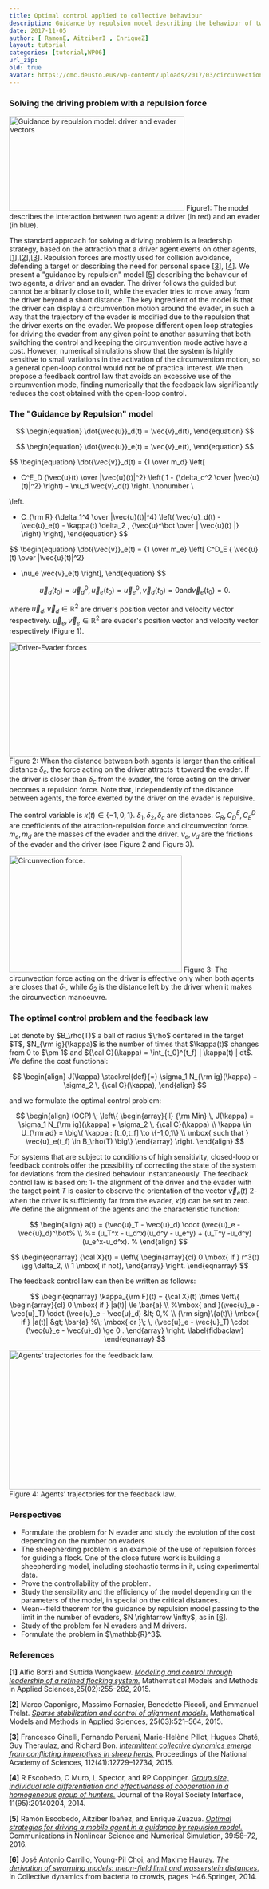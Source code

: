 ```yaml
---
title: Optimal control applied to collective behaviour  
description: Guidance by repulsion model describing the behaviour of two agents, a driver and an evader
date: 2017-11-05
author: [ RamonE, AitziberI , EnriqueZ]
layout: tutorial
categories: [tutorial,WP06]
url_zip:
old: true
avatar: https://cmc.deusto.eus/wp-content/uploads/2017/03/circunvection.png
---
```


<h3>Solving the driving problem with a repulsion force</h3>

<img class=" wp-image-1163" src="https://cmc.deusto.eus/wp-content/uploads/2017/03/vector.png" alt="Guidance by repulsion model: driver and evader vectors" width="351" height="190" /> Figure1: The model describes the interaction between two agent: a driver (in red) and an evader (in blue).

The standard approach for solving a driving problem is a leadership strategy, based on the attraction that a driver agent exerts on other agents, [<a href="#borzi2015modeling">1</a>],[<a href="#caponigro2015sparse">2</a>],[<a href="#ginelli2015intermittent">3</a>]. Repulsion forces are mostly used for collision avoidance, defending a target or describing the need for personal space [<a href="#ginelli2015intermittent">3</a>], [<a href="#escobedo2014group">4</a>]. We present a "guidance by repulsion" model [<a href="#escobedo2016optimal">5</a>] describing the behaviour of two agents, a driver and an evader. The driver follows the guided but cannot be arbitrarily close to it, while the evader tries to move away from the driver beyond a short distance. The key ingredient of the model is that the driver can display a circumvention motion around the evader, in such a way that the trajectory of the evader is modified due to the repulsion that the driver exerts on the evader. We propose different open loop strategies for driving the evader from any given point to another assuming that both switching the control and keeping the circumvention mode active have a cost. However, numerical simulations show that the system is highly sensitive to small variations in the activation of the circumvention motion, so a general open-loop control would not be of practical interest. We then propose a feedback control law that avoids an excessive use of the circumvention mode, finding numerically that the feedback law significantly reduces the cost obtained with the open-loop control.
<h3>The "Guidance by Repulsion" model</h3>

$$
\begin{equation}
\dot{\vec{u}}_d(t)  = \vec{v}_d(t),
\end{equation}
$$


$$
\begin{equation}
\dot{\vec{u}}_e(t)  = \vec{v}_e(t),
\end{equation}
$$


$$
\begin{equation}
\dot{\vec{v}}_d(t)  = {1 \over m_d}
\left[
- C^E_D {\vec{u}(t) \over \|\vec{u}(t)\|^2}
\left( 1 - {\delta_c^2 \over \|\vec{u}(t)\|^2} \right) - \nu_d \vec{v}_d(t)
\right.
\nonumber
\\

\left.
- C_{\rm R} {\delta_1^4 \over \|\vec{u}(t)\|^4}
\left( \vec{u}_d(t) - \vec{u}_e(t) - \kappa(t) \delta_2 \,
{\vec{u}^\bot \over \| \vec{u}(t) \|} \right) \right],
\end{equation}
$$


$$
\begin{equation}
\dot{\vec{v}}_e(t)  = {1 \over m_e}
\left[ C^D_E { \vec{u}(t) \over \|\vec{u}(t)\|^2}
- \nu_e \vec{v}_e(t) \right],
\end{equation}
$$


$$
\begin{equation}
\vec{u}_d(t_0)  = \vec{u}_d^0,  \vec{u}_e(t_0) = \vec{u}_e^0,
\vec{v}_d(t_0) = 0  \mbox{and}  \vec{v}_e(t_0) = 0.
\end{equation}
$$

where $\vec{u}_d, \vec{v}_d \in \mathbb{R}^2$ are driver's position vector and velocity vector respectively. $\vec{u}_e, \vec{v}_e \in \mathbb{R}^2$ are evader's position vector and velocity vector respectively (Figure 1).

<img class="size-full wp-image-1188" src="https://cmc.deusto.eus/wp-content/uploads/2017/03/driverEvader.png" alt="Driver-Evader forces" width="583" height="229" /> Figure 2: When the distance between both agents is larger than the critical distance $\delta_c$, the force acting on the driver attracts it toward the evader. If the driver is closer than $\delta_c$ from the evader, the force acting on the driver becomes a repulsion force. Note that, independently of the distance between agents, the force exerted by the driver on the evader is repulsive.

The control variable is $\kappa(t) \in \{-1, 0,1 \}$. $\delta_1, \delta_2, \delta_c$ are distances. $C_R, C_D^E, C_E^D$ are coefficients of the atraction-repulsion force and circumvection force. $m_e, m_d$ are the masses of the evader and the driver. $\nu_e, \nu_d$ are the frictions of the evader and the driver (see Figure 2 and Figure 3).

<img class="size-full wp-image-1189" src="https://cmc.deusto.eus/wp-content/uploads/2017/03/circunvection.png" alt="Circunvection force." width="346" height="235" /> Figure 3: The circunvection force acting on the driver is effective only when both agents are closes that $\delta_1$, while $\delta_2$ is the distance left by the driver when it makes the circunvection manoeuvre.
<h3>The optimal control problem and the feedback law</h3>
Let denote by $B_\rho(T)$ a ball of radius $\rho$ centered in the target $T$, $N_{\rm ig}(\kappa)$ is the number of times that $\kappa(t)$ changes from 0 to $\pm 1$ and ${\cal C}(\kappa) = \int_{t_0}^{t_f} | \kappa(t) | dt$.
We define the cost functional:

$$
\begin{align}
J(\kappa) \stackrel{def}{=} \sigma_1 N_{\rm ig}(\kappa) + \sigma_2 \, {\cal C}(\kappa),
\end{align}
$$

and we formulate the optimal control problem:

$$
\begin{align}
(OCP) \; \left\{
\begin{array}{ll}
{\rm Min} \, J(\kappa) = \sigma_1 N_{\rm ig}(\kappa) + \sigma_2 \, {\cal C}(\kappa) \\
\kappa \in U_{\rm ad} =  \big\{ \kappa : [t_0,t_f] \to \{-1,0,1\} \\  \mbox{ such that }
\vec{u}_e(t_f) \in B_\rho(T) \big\}
\end{array}
\right.
\end{align}
$$

For systems that are subject to conditions of high sensitivity, closed-loop or feedback controls offer the possibility of correcting the state of the system for deviations from the desired behaviour instantaneously.
The feedback control law is based on: 1- the alignment of the driver and the evader with the target point $T$ is easier to observe the orientation of the vector $\vec{v}_e(t)$ 2- when the driver is sufficiently far from the evader, $\kappa(t)$ can be set to zero.
We define the alignment of the agents and the characteristic function:

$$
\begin{align}
a(t) = (\vec{u}_T - \vec{u}_d) \cdot (\vec{u}_e - \vec{u}_d)^\bot% \\
%= (u_T^x - u_d^x)(u_d^y - u_e^y) + (u_T^y -u_d^y)(u_e^x-u_d^x). %
\end{align}
$$


$$
\begin{eqnarray}
{\cal X}(t) = \left\{
\begin{array}{cl}
0  \mbox{ if } r^3(t) \gg \delta_2, \\
1  \mbox{ if not},
\end{array}
\right.
\end{eqnarray}
$$

The feedback control law can then be written as follows:

$$
\begin{eqnarray}
\kappa_{\rm F}(t) = {\cal X}(t) \times \left\{
\begin{array}{cl}
0  \mbox{ if } |a(t)| \le \bar{a} \\
%\mbox{ and }(\vec{u}_e - \vec{u}_T) \cdot (\vec{u}_e - \vec{u}_d) &lt; 0,% \\ {\rm sign}\{a(t)\}  \mbox{ if } |a(t)| &gt; \bar{a}
%\; \mbox{ or }\; \, (\vec{u}_e - \vec{u}_T) \cdot (\vec{u}_e - \vec{u}_d) \ge 0 .
\end{array}
\right.
\label{fidbaclaw}
\end{eqnarray}
$$

<img class="size-full wp-image-1193" src="https://cmc.deusto.eus/wp-content/uploads/2017/03/feed2.png" alt="Agents’ trajectories for the feedback law." width="600" height="280" /> Figure 4: Agents’ trajectories for the feedback law.
<h3>Perspectives</h3>
<ul>
	<li>Formulate the problem for N evader and study the evolution of the cost depending on the number on evaders</li>
	<li>The sheepherding problem is an example of the use of repulsion forces for guiding a flock. One of the close future work is building a sheepherding model, including stochastic terms in it, using experimental data.</li>
	<li>Prove the controllability of the problem.</li>
	<li>Study the sensibility and the efficiency of the model depending on the parameters of the model, in special on the critical distances.</li>
	<li>Mean--field theorem for the guidance by repulsion model passing to the limit in the number of evaders, $N \rightarrow \infty$, as in [<a href="#carrillo2014derivation">6</a>].</li>
	<li>Study of the problem for N evaders and M drivers.</li>
	<li>Formulate the problem in $\mathbb{R}^3$.</li>
</ul>
<h3>References</h3>
<p><strong>[1]</strong> Alfio Borzì and Suttida Wongkaew. <a href="http://www.worldscientific.com/doi/abs/10.1142/S0218202515500098" name="borzi2015modeling"><em>Modeling and control through leadership of a refined flocking system.</em></a> Mathematical Models and Methods in Applied Sciences,25(02):255–282, 2015.</p>
<p><strong>[2]</strong> Marco Caponigro, Massimo Fornasier, Benedetto Piccoli, and Emmanuel Trélat. <a href="https://arxiv.org/abs/1210.5739" name="caponigro2015sparse"><em>Sparse stabilization and control of alignment models.</em></a> Mathematical Models and Methods in Applied Sciences, 25(03):521–564, 2015.</p>
<p><strong>[3]</strong> Francesco Ginelli, Fernando Peruani, Marie-Helène Pillot, Hugues Chaté, Guy Theraulaz, and Richard Bon. <a href="http://www.pnas.org/content/112/41/12729.abstract" name="ginelli2015intermittent"><em>Intermittent collective dynamics emerge from conflicting imperatives in sheep herds.</em></a> Proceedings of the National Academy of Sciences, 112(41):12729–12734, 2015.</p>
<p><strong>[4]</strong> R Escobedo, C Muro, L Spector, and RP Coppinger. <a href="http://rsif.royalsocietypublishing.org/content/11/95/20140204" name="escobedo2014group"><em>Group size, individual role differentiation and effectiveness of cooperation in a homogeneous group of hunters.</em></a> Journal of the Royal Society Interface, 11(95):20140204, 2014.</p>
<p><strong>[5]</strong> Ramón Escobedo, Aitziber Ibañez, and Enrique Zuazua. <a href="http://www.sciencedirect.com/science/article/pii/S1007570416300363" name="escobedo2016optimal"><em>Optimal strategies for driving a mobile agent in a guidance by repulsion model.</em></a> Communications in Nonlinear Science and Numerical Simulation, 39:58–72, 2016.</p>
<p><strong>[6]</strong> José Antonio Carrillo, Young-Pil Choi, and Maxime Hauray. <a href="https://arxiv.org/abs/1304.5776" name="carrillo2014derivation"><em>The derivation of swarming models: mean-field limit and wasserstein distances.</em></a> In Collective dynamics from bacteria to crowds, pages 1–46.Springer, 2014.</p>
